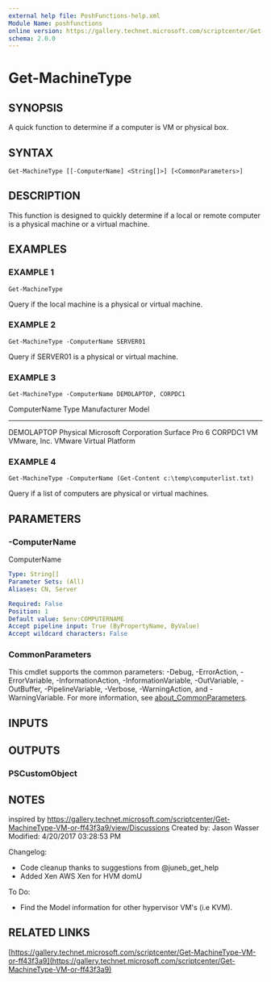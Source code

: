 ```yaml
---
external help file: PoshFunctions-help.xml
Module Name: poshfunctions
online version: https://gallery.technet.microsoft.com/scriptcenter/Get-MachineType-VM-or-ff43f3a9
schema: 2.0.0
---
```


# Get-MachineType

## SYNOPSIS
A quick function to determine if a computer is VM or physical box.

## SYNTAX

```
Get-MachineType [[-ComputerName] <String[]>] [<CommonParameters>]
```

## DESCRIPTION
This function is designed to quickly determine if a local or remote computer is a physical machine or a virtual machine.

## EXAMPLES

### EXAMPLE 1
```
Get-MachineType
```

Query if the local machine is a physical or virtual machine.

### EXAMPLE 2
```
Get-MachineType -ComputerName SERVER01
```

Query if SERVER01 is a physical or virtual machine.

### EXAMPLE 3
```
Get-MachineType -ComputerName DEMOLAPTOP, CORPDC1
```

ComputerName Type     Manufacturer          Model
------------ ----     ------------          -----
DEMOLAPTOP   Physical Microsoft Corporation Surface Pro 6
CORPDC1      VM       VMware, Inc. 
VMware Virtual Platform

### EXAMPLE 4
```
Get-MachineType -ComputerName (Get-Content c:\temp\computerlist.txt)
```

Query if a list of computers are physical or virtual machines.

## PARAMETERS

### -ComputerName
ComputerName

```yaml
Type: String[]
Parameter Sets: (All)
Aliases: CN, Server

Required: False
Position: 1
Default value: $env:COMPUTERNAME
Accept pipeline input: True (ByPropertyName, ByValue)
Accept wildcard characters: False
```

### CommonParameters
This cmdlet supports the common parameters: -Debug, -ErrorAction, -ErrorVariable, -InformationAction, -InformationVariable, -OutVariable, -OutBuffer, -PipelineVariable, -Verbose, -WarningAction, and -WarningVariable. For more information, see [about_CommonParameters](http://go.microsoft.com/fwlink/?LinkID=113216).

## INPUTS

## OUTPUTS

### PSCustomObject
## NOTES
inspired by https://gallery.technet.microsoft.com/scriptcenter/Get-MachineType-VM-or-ff43f3a9/view/Discussions
Created by: Jason Wasser
Modified: 4/20/2017 03:28:53 PM

Changelog:
* Code cleanup thanks to suggestions from @juneb_get_help
* Added Xen AWS Xen for HVM domU

To Do:
* Find the Model information for other hypervisor VM's (i.e KVM).

## RELATED LINKS

[https://gallery.technet.microsoft.com/scriptcenter/Get-MachineType-VM-or-ff43f3a9](https://gallery.technet.microsoft.com/scriptcenter/Get-MachineType-VM-or-ff43f3a9)

